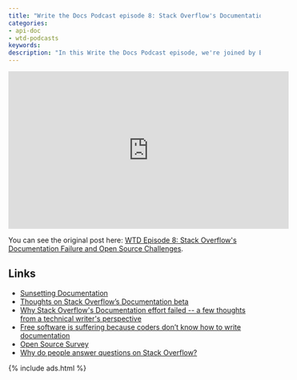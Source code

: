 ```yaml
---
title: "Write the Docs Podcast episode 8: Stack Overflow's Documentation Failure and Open Source Challenges"
categories:
- api-doc
- wtd-podcasts
keywords:
description: "In this Write the Docs Podcast episode, we're joined by Beth Aitman to talk about what happened with the Stack Overflow Documentation Beta. What did Stack Overflow try to do with documentation, and why did they abandon the effort? Why did their effort to crowdsource docs fail but succeed so well with forums and niche content? Additionally, we discuss the difficulties of creating good documentation with open source projects. A recent survey found that incomplete or outdated documentation is the number one issue with open source projects. Why? What makes it so difficult to create documentation on an open source project?"
---
```


<iframe width="560" height="315" src="https://www.youtube.com/embed/BieQXHmdK0s" title="YouTube video player" frameborder="0" allow="accelerometer; autoplay; clipboard-write; encrypted-media; gyroscope; picture-in-picture" allowfullscreen></iframe>

You can see the original post here: [WTD Episode 8: Stack Overflow's Documentation Failure and Open Source Challenges](https://podcast.writethedocs.org/2017/08/22/stack-overflow-failure-open-source-challenges/).

## Links

* [Sunsetting Documentation](https://meta.stackoverflow.com/questions/354217/sunsetting-documentation)
* [Thoughts on Stack Overflow’s Documentation beta](https://medium.com/@beth.aitman/thoughts-on-stack-overflows-documentation-beta-f5a8b7f10c8)
* [Why Stack Overflow's Documentation effort failed -- a few thoughts from a technical writer's perspective](http://idratherbewriting.com/2017/08/05/why-stack-overflow-documentation-effort-failed/)
* [Free software is suffering because coders don’t know how to write documentation](https://thenextweb.com/dd/2017/06/02/free-software-is-suffering-because-coders-dont-know-how-to-write-documentation/#.tnw_xijs56yV)
* [Open Source Survey](http://opensourcesurvey.org/2017/)
* [Why do people answer questions on Stack Overflow?](https://jericson.github.io/2016/07/13/QA_economics.html)

{% include ads.html %}
